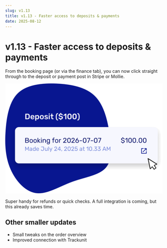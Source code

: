 ```yaml
---
slug: v1.13
title: v1.13 - Faster access to deposits & payments
date: 2025-08-12
---
```


# v1.13 - Faster access to deposits & payments

From the booking page (or via the finance tab), you can now click straight through to the deposit or payment post in Stripe or Mollie.

![Faster access to deposits & payments](./images/v1.13.deposits_link_payment_provider.png)

Super handy for refunds or quick checks. A full integration is coming, but this already saves time.

## Other smaller updates

- Small tweaks on the order overview
- Improved connection with Trackunit
